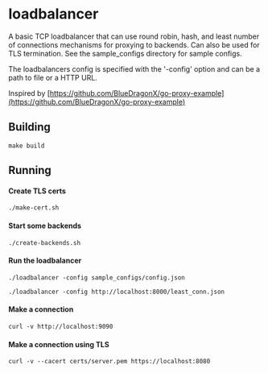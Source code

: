 # loadbalancer

A basic TCP loadbalancer that can use round robin, hash, and least number of connections mechanisms for proxying to backends. Can also be used for TLS termination. See the sample_configs directory for sample configs.

The loadbalancers config is specified with the '-config' option and can be a path to file or a HTTP URL.

Inspired by [https://github.com/BlueDragonX/go-proxy-example](https://github.com/BlueDragonX/go-proxy-example)


## Building

```make build```


## Running

#### Create TLS certs
```./make-cert.sh```


#### Start some backends
```./create-backends.sh```


#### Run the loadbalancer
```./loadbalancer -config sample_configs/config.json```

```./loadbalancer -config http://localhost:8000/least_conn.json```


#### Make a connection
```curl -v http://localhost:9090```


#### Make a connection using TLS
```curl -v --cacert certs/server.pem https://localhost:8080```
